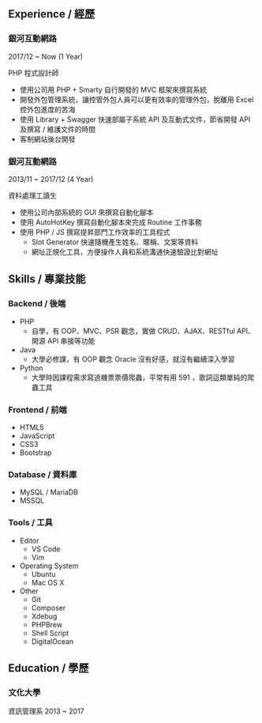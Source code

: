 ## <i class="fas fa-users"></i> Experience / 經歷

### 銀河互動網路

2017/12 ~ Now (1 Year)

PHP 程式設計師

* 使用公司用 PHP + Smarty 自行開發的 MVC 框架來撰寫系統
* 開發外包管理系統，讓控管外包人員可以更有效率的管理外包，脫離用 Excel 控外包進度的苦海
* 使用 Library + Swagger 快速部屬子系統 API 及互動式文件，節省開發 API 及撰寫 / 維護文件的時間
* 客制網站後台開發

### 銀河互動網路

2013/11 ~ 2017/12 (4 Year)

資料處理工讀生

* 使用公司內部系統的 GUI 來撰寫自動化腳本
* 使用 AutoHotKey 撰寫自動化腳本來完成 Routine 工作事務
* 使用 PHP / JS 撰寫提昇部門工作效率的工具程式
    * Slot Generator 快速隨機產生姓名、暱稱、文案等資料
    * 網址正規化工具，方便操作人員和系統溝通快速驗證比對網址

## <i class="fas fa-code"></i> Skills / 專業技能

### Backend / 後端

* PHP
    * 自學，有 OOP、MVC、PSR 觀念，實做 CRUD、AJAX、RESTful API、開源 API 串接等功能
* Java
    * 大學必修課，有 OOP 觀念 Oracle 沒有好感，就沒有繼續深入學習
* Python
    * 大學時因課程需求寫過機票票價爬蟲，平常有用 591 ，歌詞這類單純的爬蟲工具

### Frontend / 前端

* HTML5
* JavaScript
* CSS3
* Bootstrap

### Database / 資料庫

* MySQL / MariaDB
* MSSQL

### Tools / 工具

* Editor
    * VS Code
    * Vim
* Operating System
    * Ubuntu
    * Mac OS X
* Other
    * Git
    * Composer
    * Xdebug
    * PHPBrew
    * Shell Script
    * DigitalOcean

## <i class="fas fa-graduation-cap"></i> Education / 學歷

### 文化大學

資訊管理系  2013 ~ 2017